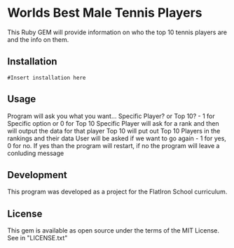 # Worlds Best Male Tennis Players

This Ruby GEM will provide information on who the top 10 tennis players are and the info on them.

## Installation
    #Insert installation here

## Usage
Program will ask you what you want...
Specific Player? or Top 10? - 1 for Specific option or 0 for Top 10
    Specific Player will ask for a rank and then will output the data for that player
    Top 10 will put out Top 10 Players in the rankings and their data
User will be asked if we want to go again - 1 for yes, 0 for no.
    If yes than the program will restart, if no the program will leave a conluding message

## Development
This program was developed as a project for the FlatIron School curriculum.

## License
This gem is available as open source under the terms of the MIT License. See in "LICENSE.txt"